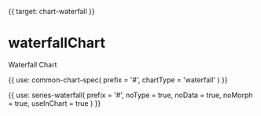 {{ target: chart-waterfall }}

# waterfallChart

Waterfall Chart

{{ use: common-chart-spec(
    prefix = '#',
    chartType = 'waterfall'
) }}

{{ use: series-waterfall(
  prefix = '#',
  noType = true,
  noData = true,
  noMorph = true,
  useInChart = true
) }}